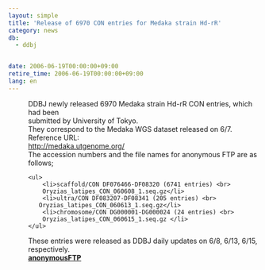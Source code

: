 ```yaml
---
layout: simple
title: 'Release of 6970 CON entries for Medaka strain Hd-rR'
category: news
db:
  - ddbj


date: 2006-06-19T00:00:00+09:00
retire_time: 2006-06-19T00:00:00+09:00
lang: en
---
```


<html>
<dd>DDBJ newly released 6970 Medaka strain Hd-rR CON entries, which had been<br> submitted by University of Tokyo.<br> They correspond to the Medaka WGS dataset released on 6/7.
<dd>Reference URL:<br> <a href="http://medaka.utgenome.org/" target="_blank">http://medaka.utgenome.org/</a>
<dd>The accession numbers and the file names for anonymous FTP are as follows;
<dd>

    <ul>
        <li>scaffold/CON DF076466-DF08320 (6741 entries) <br>     Oryzias_latipes_CON_060608_1.seq.gz</li>
        <li>ultra/CON DF083207-DF08341 (205 entries) <br>    Oryzias_latipes_CON_060613_1.seq.gz</li>
        <li>chromosome/CON DG000001-DG000024 (24 entries) <br>     Oryzias_latipes_CON_060615_1.seq.gz </li>
    </ul>
<dd>These entries were released as DDBJ daily updates on 6/8, 6/13, 6/15,<br> respectively.
<dd><b><a href="https://ddbj.nig.ac.jp/public/ddbj_database/mass/Oryzias_latipes_CON/">anonymousFTP</a></b></dd>
</dd>
</dd>
</dd>
</dd>
</dd>
</html>
